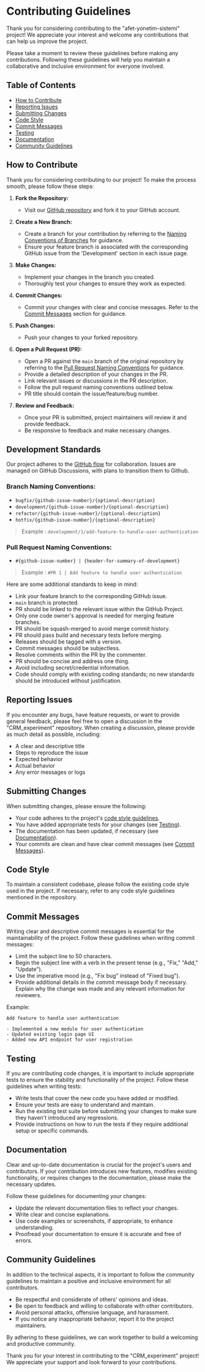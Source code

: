 # Contributing Guidelines

Thank you for considering contributing to the "afet-yonetim-sistemi" project! We appreciate your interest and welcome
any contributions that can help us improve the project.

Please take a moment to review these guidelines before making any contributions. Following these guidelines will help
you maintain a collaborative and inclusive environment for everyone involved.

## Table of Contents

- [How to Contribute](#how-to-contribute)
- [Reporting Issues](#reporting-issues)
- [Submitting Changes](#submitting-changes)
- [Code Style](#code-style)
- [Commit Messages](#commit-messages)
- [Testing](#testing)
- [Documentation](#documentation)
- [Community Guidelines](#community-guidelines)

## How to Contribute

Thank you for considering contributing to our project! To make the process smooth, please follow these steps:

1. **Fork the Repository:**

    - Visit our [GitHub repository](https://github.com/EmreKiziltoprak/CRM_experiment) and fork it to your GitHub
      account.

2. **Create a New Branch:**

    - Create a branch for your contribution by referring to
      the [Naming Conventions of Branches](#branch-naming-conventions) for guidance.
    - Ensure your feature branch is associated with the corresponding GitHub issue from the 'Development' section in
      each issue page.

3. **Make Changes:**

    - Implement your changes in the branch you created.
    - Thoroughly test your changes to ensure they work as expected.

4. **Commit Changes:**

    - Commit your changes with clear and concise messages. Refer to the [Commit Messages](#commit-messages) section for
      guidance.

5. **Push Changes:**

    - Push your changes to your forked repository.

6. **Open a Pull Request (PR):**

    - Open a PR against the `main` branch of the original repository by referring to
      the [Pull Request Naming Conventions](#pull-request-naming-conventions) for guidance.
    - Provide a detailed description of your changes in the PR.
    - Link relevant issues or discussions in the PR description.
    - Follow the pull request naming conventions outlined below.
    - PR title should contain the issue/feature/bug number.

7. **Review and Feedback:**
    - Once your PR is submitted, project maintainers will review it and provide feedback.
    - Be responsive to feedback and make necessary changes.

## Development Standards

Our project adheres to the [GitHub flow](https://docs.github.com/en/get-started/quickstart/github-flow) for
collaboration.
Issues are managed on GitHub Discussions, with plans to transition them to Github.

### Branch Naming Conventions:

- `bugfix/{github-issue-number}/{optional-description}`
- `development/{github-issue-number}/{optional-description}`
- `refactor/{github-issue-number}/{optional-description}`
- `hotfix/{github-issue-number}/{optional-description}`

> Example : `development/1/add-feature-to-handle-user-authentication`

### Pull Request Naming Conventions:

- `#{github-issue-number} | {header-for-summary-of-development}`

> Example : `#PR 1 | Add feature to handle user authentication`

Here are some additional standards to keep in mind:

- Link your feature branch to the corresponding GitHub issue.
- `main` branch is protected.
- PR should be linked to the relevant issue within the GitHub Project.
- Only one code owner's approval is needed for merging feature branches.
- PR should be squash-merged to avoid merge commit history.
- PR should pass build and necessary tests before merging.
- Releases should be tagged with a version.
- Commit messages should be subjectless.
- Resolve comments within the PR by the commenter.
- PR should be concise and address one thing.
- Avoid including secret/credential information.
- Code should comply with existing coding standards; no new standards should be introduced without justification.

## Reporting Issues

If you encounter any bugs, have feature requests, or want to provide general feedback, please feel free to open a
discussion
in the "CRM_experiment" repository. When creating a discussion, please provide as much detail as possible,
including:

- A clear and descriptive title
- Steps to reproduce the issue
- Expected behavior
- Actual behavior
- Any error messages or logs

## Submitting Changes

When submitting changes, please ensure the following:

- Your code adheres to the project's [code style guidelines](#code-style).
- You have added appropriate tests for your changes (see [Testing](#testing)).
- The documentation has been updated, if necessary (see [Documentation](#documentation)).
- Your commits are clean and have clear commit messages (see [Commit Messages](#commit-messages)).

## Code Style

To maintain a consistent codebase, please follow the existing code style used in the project. If necessary, refer to any
code style guidelines mentioned in the repository.

## Commit Messages

Writing clear and descriptive commit messages is essential for the maintainability of the project. Follow these
guidelines when writing commit messages:

- Limit the subject line to 50 characters.
- Begin the subject line with a verb in the present tense (e.g., "Fix," "Add," "Update").
- Use the imperative mood (e.g., "Fix bug" instead of "Fixed bug").
- Provide additional details in the commit message body if necessary. Explain why the change was made and any relevant
  information for reviewers.

Example:

```
Add feature to handle user authentication

- Implemented a new module for user authentication
- Updated existing login page UI
- Added new API endpoint for user registration
```

## Testing

If you are contributing code changes, it is important to include appropriate tests to ensure the stability and
functionality of the project. Follow these guidelines when writing tests:

- Write tests that cover the new code you have added or modified.
- Ensure your tests are easy to understand and maintain.
- Run the existing test suite before submitting your changes to make sure they haven't introduced any regressions.
- Provide instructions on how to run the tests if they require additional setup or specific commands.

## Documentation

Clear and up-to-date documentation is crucial for the project's users and contributors. If your contribution introduces
new features, modifies existing functionality, or requires changes to the documentation, please make the necessary
updates.

Follow these guidelines for documenting your changes:

- Update the relevant documentation files to reflect your changes.
- Write clear and concise explanations.
- Use code examples or screenshots, if appropriate, to enhance understanding.
- Proofread your documentation to ensure it is accurate and free of errors.

## Community Guidelines

In addition to the technical aspects, it is important to follow the community guidelines to maintain a positive and
inclusive environment for all contributors.

- Be respectful and considerate of others' opinions and ideas.
- Be open to feedback and willing to collaborate with other contributors.
- Avoid personal attacks, offensive language, and harassment.
- If you notice any inappropriate behavior, report it to the project maintainers.

By adhering to these guidelines, we can work together to build a welcoming and productive community.

Thank you for your interest in contributing to the "CRM_experiment" project! We appreciate your support and look
forward to your contributions.